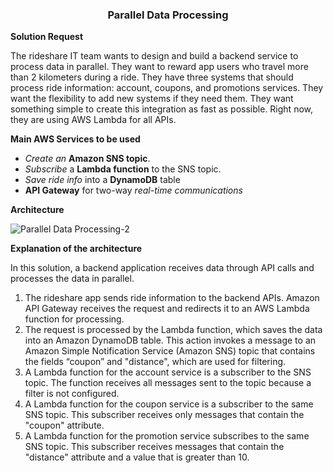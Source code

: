 **<h3><p align="center"> Parallel Data Processing </p></h3>**

**Solution Request**

The rideshare IT team wants to design and build a backend service to process data in parallel. They want to reward app users who travel more than 2 kilometers during a ride. They have three systems that should process ride information: account, coupons, and promotions services. They want the flexibility to add new systems if they need them. They want something simple to create this integration as fast as possible. Right now, they are using AWS Lambda for all APIs.

**Main AWS Services to be used**

- _Create an_ **Amazon SNS topic**.
- _Subscribe_ a **Lambda function** to the SNS topic.
- _Save ride info_ into a **DynamoDB** table
- **API Gateway** for two-way _real-time communications_


**Architecture**

![Parallel Data Processing-2](https://github.com/user-attachments/assets/7ea33b86-25f6-45f8-a478-6c26b5bf69a9)


**Explanation of the architecture**

In this solution, a backend application receives data through API calls and processes the data in parallel.

  1. The rideshare app sends ride information to the backend APIs. Amazon API Gateway receives the request and redirects it to an AWS Lambda function for processing.
  2. The request is processed by the Lambda function, which saves the data into an Amazon DynamoDB table. This action invokes a message to an Amazon Simple Notification Service (Amazon SNS) topic that contains the fields “coupon” and "distance", which are used for filtering.
  3. A Lambda function for the account service is a subscriber to the SNS topic. The function receives all messages sent to the topic because a filter is not configured.
  4. A Lambda function for the coupon service is a subscriber to the same SNS topic. This subscriber receives only messages that contain the "coupon" attribute.
  5. A Lambda function for the promotion service subscribes to the same SNS topic. This subscriber receives messages that contain the "distance" attribute and a value that is greater than 10.





